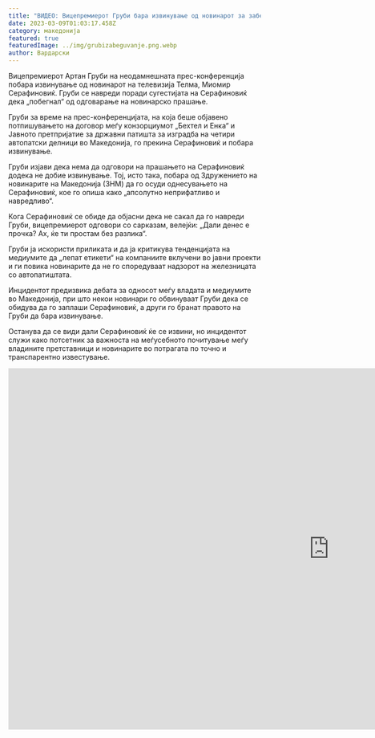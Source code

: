 ```yaml
---
title: "ВИДЕО: Вицепремиерот Груби бара извинување од новинарот за забегување"
date: 2023-03-09T01:03:17.458Z
category: македонија
featured: true
featuredImage: ../img/grubizabeguvanje.png.webp
author: Вардарски
---
```


Вицепремиерот Артан Груби на неодамнешната прес-конференција побара извинување од новинарот на телевизија Телма, Миомир Серафиновиќ. Груби се навреди поради сугестијата на Серафиновиќ дека „побегнал“ од одговарање на новинарско прашање.

Груби за време на прес-конференцијата, на која беше објавено потпишувањето на договор меѓу конзорциумот „Бехтел и Енка“ и Јавното претпријатие за државни патишта за изградба на четири автопатски делници во Македонија, го прекина Серафиновиќ и побара извинување.

Груби изјави дека нема да одговори на прашањето на Серафиновиќ додека не добие извинување. Тој, исто така, побара од Здружението на новинарите на Македонија (ЗНМ) да го осуди однесувањето на Серафиновиќ, кое го опиша како „апсолутно неприфатливо и навредливо“.

Кога Серафиновиќ се обиде да објасни дека не сакал да го навреди Груби, вицепремиерот одговори со сарказам, велејќи: „Дали денес е прочка? Ах, ќе ти простам без разлика“.

Груби ја искористи приликата и да ја критикува тенденцијата на медиумите да „лепат етикети“ на компаниите вклучени во јавни проекти и ги повика новинарите да не го споредуваат надзорот на железницата со автопатиштата.

Инцидентот предизвика дебата за односот меѓу владата и медиумите во Македонија, при што некои новинари го обвинуваат Груби дека се обидува да го заплаши Серафиновиќ, а други го бранат правото на Груби да бара извинување.

Останува да се види дали Серафиновиќ ќе се извини, но инцидентот служи како потсетник за важноста на меѓусебното почитување меѓу владините претставници и новинарите во потрагата по точно и транспарентно известување.

<iframe width="1280" height="720" src="https://www.youtube.com/embed/WjCSMLCkycI" title="Прес-конференција по повод потпишување на договор за изградба на Коридорите 8 и 10д со Бехтел-Енка" frameborder="0" allow="accelerometer; autoplay; clipboard-write; encrypted-media; gyroscope; picture-in-picture; web-share" allowfullscreen></iframe>
